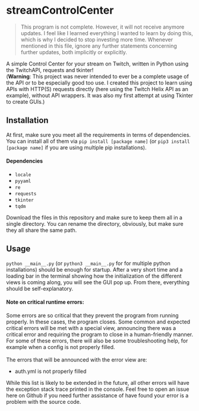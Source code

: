 # streamControlCenter
> This program is not complete. However, it will not receive anymore updates. I feel like I learned everything I wanted to learn by doing this, which is why I decided to stop investing more time. Whenever mentioned in this file, ignore any further statements concerning further updates, both implicitly or explicitly.

A simple Control Center for your stream on Twitch, written in Python using the TwitchAPI, requests and tkinter! <br>
(**Warning**: This project was never intended to ever be a complete usage of the API or to be especially good too use. I created this project to learn using APIs with HTTP(S) requests directly (here using the Twitch Helix API as an example), without API wrappers. It was also my first attempt at using Tkinter to create GUIs.)

## Installation
At first, make sure you meet all the requirements in terms of dependencies. You can install all of them via `pip install [package name]` (or `pip3 install [package name]` if you are using multiple pip installations).
#### Dependencies
- `locale`
- `pyyaml`
- `re`
- `requests`
- `tkinter`
- `tqdm`


Download the files in this repository and make sure to keep them all in a single directory. You can rename the directory, obviously, but make sure they all share the same path.

## Usage
`python __main__.py` (or `python3 __main__.py` for for multiple python installations) should be enough for startup. After a very short time and a loading bar in the terminal showing how the initialization of the different views is coming along, you will see the GUI pop up. From there, everything should be self-explanatory.

#### Note on critical runtime errors:
Some errors are so critical that they prevent the program from running properly. In these cases, the program closes. Some common and expected critical errors will be met with a special view, announcing there was a critical error and requiring the program to close in a human-friendly manner. For some of these errors, there will also be some troubleshooting help, for example when a config is not properly filled.  
<br>
The errors that will be announced with the error view are:
* auth.yml is not properly filled

While this list is likely to be extended in the future, all other errors will have the exception stack trace printed in the console. Feel free to open an issue here on Github if you need further assistance of have found your error is a problem with the source code.
